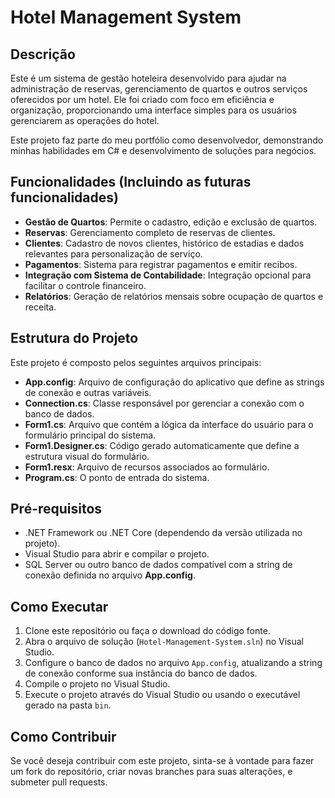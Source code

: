 
# Hotel Management System

## Descrição
Este é um sistema de gestão hoteleira desenvolvido para ajudar na administração de reservas, gerenciamento de quartos e outros serviços oferecidos por um hotel. Ele foi criado com foco em eficiência e organização, proporcionando uma interface simples para os usuários gerenciarem as operações do hotel. 

Este projeto faz parte do meu portfólio como desenvolvedor, demonstrando minhas habilidades em C# e desenvolvimento de soluções para negócios.

## Funcionalidades (Incluindo as futuras funcionalidades)
- **Gestão de Quartos**: Permite o cadastro, edição e exclusão de quartos.
- **Reservas**: Gerenciamento completo de reservas de clientes.
- **Clientes**: Cadastro de novos clientes, histórico de estadias e dados relevantes para personalização de serviço.
- **Pagamentos**: Sistema para registrar pagamentos e emitir recibos.
- **Integração com Sistema de Contabilidade**: Integração opcional para facilitar o controle financeiro.
- **Relatórios**: Geração de relatórios mensais sobre ocupação de quartos e receita.
  
## Estrutura do Projeto
Este projeto é composto pelos seguintes arquivos principais:

- **App.config**: Arquivo de configuração do aplicativo que define as strings de conexão e outras variáveis.
- **Connection.cs**: Classe responsável por gerenciar a conexão com o banco de dados.
- **Form1.cs**: Arquivo que contém a lógica da interface do usuário para o formulário principal do sistema.
- **Form1.Designer.cs**: Código gerado automaticamente que define a estrutura visual do formulário.
- **Form1.resx**: Arquivo de recursos associados ao formulário.
- **Program.cs**: O ponto de entrada do sistema.

## Pré-requisitos
- .NET Framework ou .NET Core (dependendo da versão utilizada no projeto).
- Visual Studio para abrir e compilar o projeto.
- SQL Server ou outro banco de dados compatível com a string de conexão definida no arquivo **App.config**.

## Como Executar
1. Clone este repositório ou faça o download do código fonte.
2. Abra o arquivo de solução (`Hotel-Management-System.sln`) no Visual Studio.
3. Configure o banco de dados no arquivo `App.config`, atualizando a string de conexão conforme sua instância do banco de dados.
4. Compile o projeto no Visual Studio.
5. Execute o projeto através do Visual Studio ou usando o executável gerado na pasta `bin`.

## Como Contribuir
Se você deseja contribuir com este projeto, sinta-se à vontade para fazer um fork do repositório, criar novas branches para suas alterações, e submeter pull requests.
